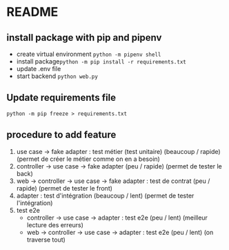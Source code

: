 # README

## install package with pip and pipenv
- create virtual environment `python -m pipenv shell`
- install package`python -m pip install -r requirements.txt`
- update .env file
- start backend `python web.py`


## Update requirements file
`python -m pip freeze > requirements.txt`

## procedure to add feature
1. use case -> fake adapter : test métier (test unitaire) (beaucoup / rapide) (permet de créer le métier comme on en a besoin)
2. controller -> use case -> fake adapter (peu / rapide) (permet de tester le back)
3. web -> controller -> use case -> fake adapter : test de contrat (peu / rapide) (permet de tester le front)
4. adapter : test d'intégration (beaucoup / lent) (permet de tester l'intégration)
5. test e2e
    - controller -> use case -> adapter : test e2e (peu / lent) (meilleur lecture des erreurs)
    - web -> controller -> use case -> adapter : test e2e (peu / lent) (on traverse tout)
